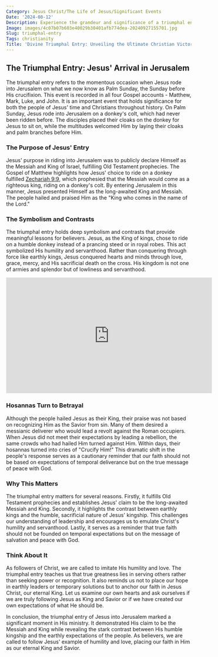```yaml
---
Category: Jesus Christ/The Life of Jesus/Significant Events
Date: '2024-08-12'
Description: Experience the grandeur and significance of a triumphal entry in history. Dive into the celebrations, symbolism, and impact of these monumental events.
Image: images/4c07b07b603e40029b30401afb774dea-20240927155701.jpg
Slug: triumphal-entry
Tags: christianity
Title: 'Divine Triumphal Entry: Unveiling the Ultimate Christian Victory'
---
```


## The Triumphal Entry: Jesus' Arrival in Jerusalem

The triumphal entry refers to the momentous occasion when Jesus rode into Jerusalem on what we now know as Palm Sunday, the Sunday before His crucifixion. This event is recorded in all four Gospel accounts - Matthew, Mark, Luke, and John. It is an important event that holds significance for both the people of Jesus' time and Christians throughout history. On Palm Sunday, Jesus rode into Jerusalem on a donkey's colt, which had never been ridden before. The disciples placed their cloaks on the donkey for Jesus to sit on, while the multitudes welcomed Him by laying their cloaks and palm branches before Him.

### The Purpose of Jesus' Entry
Jesus' purpose in riding into Jerusalem was to publicly declare Himself as the Messiah and King of Israel, fulfilling Old Testament prophecies. The Gospel of Matthew highlights how Jesus' choice to ride on a donkey fulfilled [Zechariah 9:9](https://www.bibleref.com/Zechariah/9/Zechariah-9-9.html), which prophesied that the Messiah would come as a righteous king, riding on a donkey's colt. By entering Jerusalem in this manner, Jesus presented Himself as the long-awaited King and Messiah. The people hailed and praised Him as the "King who comes in the name of the Lord."

### The Symbolism and Contrasts
The triumphal entry holds deep symbolism and contrasts that provide meaningful lessons for believers. Jesus, as the King of kings, chose to ride on a humble donkey instead of a prancing steed or in royal robes. This act symbolized His humility and servanthood. Rather than conquering through force like earthly kings, Jesus conquered hearts and minds through love, grace, mercy, and His sacrificial death on the cross. His kingdom is not one of armies and splendor but of lowliness and servanthood.


<iframe width="560" height="315" src="https://www.youtube.com/embed/-cBUpcViWAw" frameborder="0" allow="autoplay; encrypted-media" allowfullscreen></iframe>


### Hosannas Turn to Betrayal
Although the people hailed Jesus as their King, their praise was not based on recognizing Him as the Savior from sin. Many of them desired a messianic deliverer who would lead a revolt against the Roman occupiers. When Jesus did not meet their expectations by leading a rebellion, the same crowds who had hailed Him turned against Him. Within days, their hosannas turned into cries of "Crucify Him!" This dramatic shift in the people's response serves as a cautionary reminder that our faith should not be based on expectations of temporal deliverance but on the true message of peace with God.

### Why This Matters
The triumphal entry matters for several reasons. Firstly, it fulfills Old Testament prophecies and establishes Jesus' claim to be the long-awaited Messiah and King. Secondly, it highlights the contrast between earthly kings and the humble, sacrificial nature of Jesus' kingship. This challenges our understanding of leadership and encourages us to emulate Christ's humility and servanthood. Lastly, it serves as a reminder that true faith should not be founded on temporal expectations but on the message of salvation and peace with God.

### Think About It
As followers of Christ, we are called to imitate His humility and love. The triumphal entry teaches us that true greatness lies in serving others rather than seeking power or recognition. It also reminds us not to place our hope in earthly leaders or temporary solutions but to anchor our faith in Jesus Christ, our eternal King. Let us examine our own hearts and ask ourselves if we are truly following Jesus as King and Savior or if we have created our own expectations of what He should be.

In conclusion, the triumphal entry of Jesus into Jerusalem marked a significant moment in His ministry. It demonstrated His claim to be the Messiah and King while revealing the stark contrast between His humble kingship and the earthly expectations of the people. As believers, we are called to follow Jesus' example of humility and love, placing our faith in Him as our eternal King and Savior.